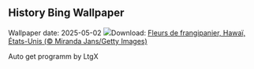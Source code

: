 ## History Bing Wallpaper
Wallpaper date: 2025-05-02
![](https://www.bing.com/th?id=OHR.PinkPlumeria_FR-CA9550937196_UHD.jpg&w=1000)Download: [Fleurs de frangipanier, Hawaï, États-Unis (© Miranda Jans/Getty Images)](https://www.bing.com/th?id=OHR.PinkPlumeria_FR-CA9550937196_UHD.jpg)

Auto get programm by LtgX

